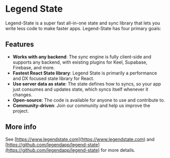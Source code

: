 # Legend State

Legend-State is a super fast all-in-one state and sync library that lets you write less code to make faster apps. Legend-State has four primary goals:

## Features

- **Works with any backend**: The sync engine is fully client-side and supports any backend, with existing plugins for Keel, Supabase, Firebase, and more.
- **Fastest React State library**: Legend State is primarily a performance and DX focused state library for React.
- **Use server data as state**: The state defines how to syncs, so your app just consumes and updates state, which syncs itself whenever it changes.
- **Open-source**: The code is available for anyone to use and contribute to.
- **Community-driven**: Join our community and help us improve the project.

## More info

See [https://www.legendstate.com](https://www.legendstate.com) and [https://github.com/legendapp/legend-state](https://github.com/legendapp/legend-state) for more details.
